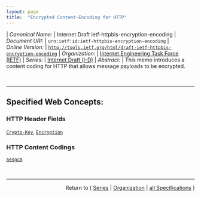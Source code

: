 ```yaml
---
layout: page
title:  "Encrypted Content-Encoding for HTTP"
---
```


| *Canonical Name:* | Internet Draft ietf-httpbis-encryption-encoding
| *Document URI:* | `urn:ietf:id:ietf-httpbis-encryption-encoding`
| *Online Version:* | [`http://tools.ietf.org/html/draft-ietf-httpbis-encryption-encoding`](http://tools.ietf.org/html/draft-ietf-httpbis-encryption-encoding)
| *Organization:* | [Internet Engineering Task Force (IETF)](..  "List of specification series by this organization")
| *Series:* | [Internet Draft (I-D)](.  "List of specifications in this series")
| *Abstract:* | This memo introduces a content coding for HTTP that allows message payloads to be encrypted.

<br/>
<hr/>

## Specified Web Concepts:

### HTTP Header Fields

[`Crypto-Key`](/concepts/http-header/Crypto-Key "A Crypto-Key header field can be used to describe the input keying material used in the Encryption header field."), [`Encryption`](/concepts/http-header/Encryption "The &#34;Encryption&#34; HTTP header field describes the encrypted content encoding(s) that have been applied to a message payload, and therefore how those content encoding(s) can be removed.")

### HTTP Content Codings

[`aesgcm`](/concepts/http-content-coding/aesgcm "The &#34;aesgcm&#34; HTTP content coding indicates that a payload has been encrypted using Advanced Encryption Standard (AES) in Galois/Counter Mode (GCM) as identified as AEAD_AES_128_GCM in RFC 5116.")



<br/>
<hr/>

<p style="text-align: right">Return to ( <a href="./">Series</a> | <a href="../">Organization</a> | <a href="../../">all Specifications</a> )</p>